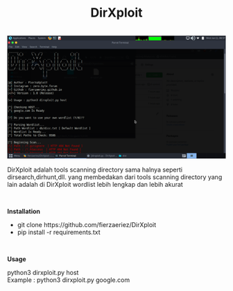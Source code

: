 <center><h1>DirXploit</h1></center>
<br>
<img src="Screenshot at 2023-01-11 08-57-12.png">
<p> DirXploit adalah tools scanning directory sama halnya seperti dirsearch,dirhunt,dll.
yang membedakan dari tools scanning directory yang lain adalah di DirXploit wordlist lebih lengkap dan lebih akurat</p>
<br>
<p><b>Installation</b></p>
<ul>
  <li>git clone https://github.com/fierzaeriez/DirXploit</li>
  <li>pip install -r requirements.txt</li>
</ul>
<br>
<p><b>Usage</b></p>
<p>python3 dirxploit.py host<br>Example : python3 dirxploit.py google.com</p>

